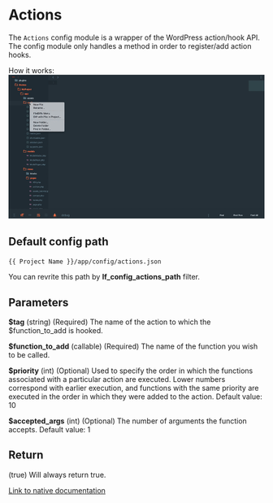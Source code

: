 Actions
===

The `Actions` config module is a wrapper of the WordPress action/hook API. The config module only handles a method in order to register/add action hooks.

How it works: ![Actions](images/actions.gif)

Default config path
---
`{{ Project Name }}/app/config/actions.json`

You can revrite this path by __lf\_config\_actions\_path__ filter.

Parameters
---
__$tag__
(string) (Required) The name of the action to which the $function_to_add is hooked.

__$function\_to\_add__
(callable) (Required) The name of the function you wish to be called.

__$priority__
(int) (Optional) Used to specify the order in which the functions associated with a particular action are executed. Lower numbers correspond with earlier execution, and functions with the same priority are executed in the order in which they were added to the action.
Default value: 10

**$accepted\_args**
(int) (Optional) The number of arguments the function accepts.
Default value: 1

Return
---

(true) Will always return true.

[Link to native documentation](https://developer.wordpress.org/reference/functions/add_action/)